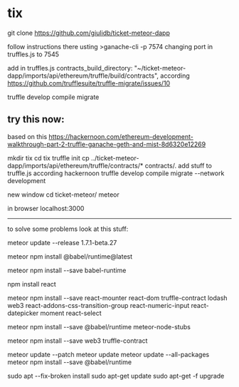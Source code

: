 # tix

git clone https://github.com/giulidb/ticket-meteor-dapp

follow instructions there usting >ganache-cli -p 7574 
changing port in truffles.js to 7545

add in truffles.js 
  contracts_build_directory: "~/ticket-meteor-dapp/imports/api/ethereum/truffle/build/contracts",
according  https://github.com/trufflesuite/truffle-migrate/issues/10


truffle develop
compile
migrate


try this now:
--------------
based on this
https://hackernoon.com/ethereum-development-walkthrough-part-2-truffle-ganache-geth-and-mist-8d6320e12269

mkdir tix
cd tix
truffle init
cp ../ticket-meteor-dapp/imports/api/ethereum/truffle/contracts/* contracts/.
add stuff to truffle.js according hackernoon
truffle develop
compile
migrate --network development

new window cd ticket-meteor/
meteor

in browser
localhost:3000


--------------


to solve some problems look at this stuff:


meteor update --release 1.7.1-beta.27

meteor npm install @babel/runtime@latest

meteor npm install --save babel-runtime

npm install react

meteor npm install --save react-mounter react-dom truffle-contract lodash web3 react-addons-css-transition-group react-numeric-input react-datepicker moment react-select

meteor npm install --save @babel/runtime meteor-node-stubs

meteor npm install --save web3 truffle-contract

meteor update --patch
meteor update
meteor update --all-packages
meteor npm install --save @babel/runtime

sudo apt --fix-broken install
sudo apt-get update
sudo apt-get -f upgrade

